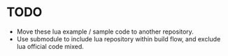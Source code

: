 # TODO

- Move these lua example / sample code to another repository.
- Use submodule to include lua repository within build flow, and
  exclude lua official code mixed.

